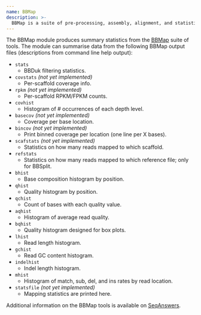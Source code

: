 ```yaml
---
name: BBMap
description: >-
  BBMap is a suite of pre-processing, assembly, alignment, and statistics tools for DNA/RNA sequencing reads.
---
```


The BBMap module produces summary statistics from the
[BBMap](http://jgi.doe.gov/data-and-tools/bbtools/bb-tools-user-guide/) suite of tools.
The module can summarise data from the following BBMap output files
(descriptions from command line help output):

- `stats`
  - BBDuk filtering statistics.
- `covstats` _(not yet implemented)_
  - Per-scaffold coverage info.
- `rpkm` _(not yet implemented)_
  - Per-scaffold RPKM/FPKM counts.
- `covhist`
  - Histogram of # occurrences of each depth level.
- `basecov` _(not yet implemented)_
  - Coverage per base location.
- `bincov` _(not yet implemented)_
  - Print binned coverage per location (one line per X bases).
- `scafstats` _(not yet implemented)_
  - Statistics on how many reads mapped to which scaffold.
- `refstats`
  - Statistics on how many reads mapped to which reference file; only for BBSplit.
- `bhist`
  - Base composition histogram by position.
- `qhist`
  - Quality histogram by position.
- `qchist`
  - Count of bases with each quality value.
- `aqhist`
  - Histogram of average read quality.
- `bqhist`
  - Quality histogram designed for box plots.
- `lhist`
  - Read length histogram.
- `gchist`
  - Read GC content histogram.
- `indelhist`
  - Indel length histogram.
- `mhist`
  - Histogram of match, sub, del, and ins rates by read location.
- `statsfile` _(not yet implemented)_
  - Mapping statistics are printed here.

Additional information on the BBMap tools is available on
[SeqAnswers](http://seqanswers.com/forums/showthread.php?t=41057).
